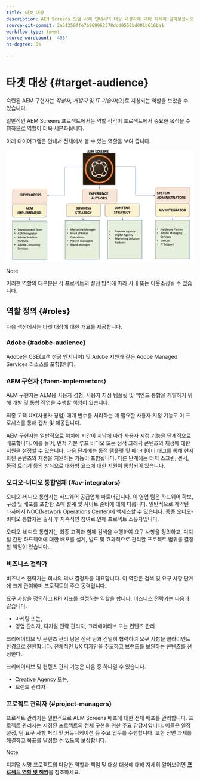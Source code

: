 ```yaml
---
title: 타겟 대상
description: AEM Screens 모범 사례 안내서의 대상 대상자에 대해 자세히 알아보십시오.
source-git-commit: 2a51258ffe7b969962378dcd0558bd001b616ba1
workflow-type: tm+mt
source-wordcount: '493'
ht-degree: 0%

---
```



# 타겟 대상 {#target-audience}

숙련된 AEM 구현자는 *작성자*, *개발자* 및 *IT 기술자*(으)로 지칭되는 역할을 보았을 수 있습니다.

일반적인 AEM Screens 프로젝트에서는 역할 각각이 프로젝트에서 중요한 목적을 수행하므로 역할이 더욱 세분화됩니다.

아래 다이어그램은 안내서 전체에서 볼 수 있는 역할을 보여 줍니다.

![](/help/assets/roles-used.png)

>[!NOTE]
>이러한 역할의 대부분은 각 프로젝트의 설정 방식에 따라 사내 또는 아웃소싱될 수 있습니다.

## 역할 정의 {#roles}

다음 섹션에서는 타겟 대상에 대한 개요를 제공합니다.

### Adobe {#adobe-audience}

Adobe은 CSE(고객 성공 엔지니어) 및 Adobe 지원과 같은 Adobe Managed Services 리소스를 포함합니다.

### AEM 구현자 {#aem-implementors}

AEM 구현자는 AEM용 사용자 경험, 사용자 지정 템플릿 및 백엔드 통합을 개발하기 위해 개발 및 통합 작업을 수행할 책임이 있습니다.

최종 고객 UX(사용자 경험) 매개 변수를 처리하는 데 필요한 사용자 지정 기능도 이 프로세스를 통해 캡처 및 제공됩니다.

AEM 구현자는 일반적으로 위치에 시간이 지남에 따라 사용자 지정 기능을 단계적으로 배포합니다. 예를 들어, 먼저 기본 루프 비디오 또는 정적 그래픽 콘텐츠의 재생에 대한 지원을 설정할 수 있습니다. 다음 단계에는 동적 템플릿 및 메타데이터 태그를 통해 현지화된 콘텐츠의 재생을 지원하는 기능이 포함됩니다. 다른 단계에는 터치 스크린, 센서, 동적 트리거 등의 방식으로 대화형 요소에 대한 지원이 통합되어 있습니다.

### 오디오-비디오 통합업체 {#av-integrators}

오디오-비디오 통합자는 하드웨어 공급업체 파트너입니다. 이 영업 팀은 하드웨어 확보, 구성 및 배포를 포함한 소매 설계 및 사이트 준비에 대해 다룹니다. 일반적으로 계약된 타사에서 NOC(Network Operations Center)에 액세스할 수 있습니다. 종종 오디오-비디오 통합자는 출시 후 지속적인 참여로 인해 프로젝트 소유자입니다.

오디오-비디오 통합자는 최종 고객과 함께 검색을 수행하여 요구 사항을 정의하고, 디지털 간판 하드웨어에 대한 배포를 설계, 빌드 및 효과적으로 관리할 프로젝트 범위를 결정할 책임이 있습니다.

### 비즈니스 전략가

비즈니스 전략가는 회사의 의사 결정자를 대표합니다. 이 역할은 검색 및 요구 사항 단계에 크게 관여하며 프로젝트의 주요 동력입니다.

요구 사항을 정의하고 KPI 지표를 설정하는 역할을 합니다. 비즈니스 전략가는 다음과 같습니다.

* 마케팅 또는,
* 영업 관리자, 디지털 전략 관리자, 크리에이티브 또는 컨텐츠 관리

크리에이티브 및 콘텐츠 관리 팀은 전략 팀과 긴밀히 협력하여 요구 사항을 클라이언트 환경으로 전환합니다. 전체적인 UX 디자인을 주도하고 브랜드를 보완하는 콘텐츠를 선정한다.

크리에이티브 및 컨텐츠 관리 기능은 다음 중 하나일 수 있습니다.

* Creative Agency 또는,
* 브랜드 관리자

### 프로젝트 관리자 {#project-managers}

프로젝트 관리자는 일반적으로 AEM Screens 배포에 대한 전체 배포를 관리합니다. 프로젝트 관리자는 지정된 프로젝트의 전체 구현을 위한 주요 담당자입니다. 이들은 일정 설정, 팀 요구 사항 처리 및 커뮤니케이션 등 주요 업무를 수행합니다. 또한 당면 과제를 해결하고 목표를 달성할 수 있도록 보장합니다.

>[!NOTE]
>디지털 서명 프로젝트의 다양한 역할과 책임 및 대상 대상에 대해 자세히 알아보려면 **[프로젝트 역할 및 책임](https://experienceleague.adobe.com/en/docs/experience-manager-screens/user-guide/digital-signage-network/project-roles-responsibilities)**&#x200B;을 참조하세요.
